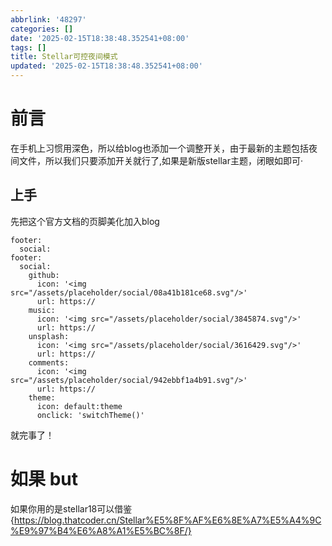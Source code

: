 ```yaml
---
abbrlink: '48297'
categories: []
date: '2025-02-15T18:38:48.352541+08:00'
tags: []
title: Stellar可控夜间模式
updated: '2025-02-15T18:38:48.352541+08:00'
---
```

# 前言

在手机上习惯用深色，所以给blog也添加一个调整开关，由于最新的主题包括夜间文件，所以我们只要添加开关就行了,如果是新版stellar主题，闭眼如即可·

## 上手

先把这个官方文档的页脚美化加入blog

```复制to'git'
footer:
  social:
footer:
  social:
    github:
      icon: '<img src="/assets/placeholder/social/08a41b181ce68.svg"/>'
      url: https://
    music:
      icon: '<img src="/assets/placeholder/social/3845874.svg"/>'
      url: https://
    unsplash:
      icon: '<img src="/assets/placeholder/social/3616429.svg"/>'
      url: https://
    comments:
      icon: '<img src="/assets/placeholder/social/942ebbf1a4b91.svg"/>'
      url: https://
    theme:
      icon: default:theme
      onclick: 'switchTheme()'

```

就完事了！

# 如果 but

如果你用的是stellar18可以借鉴{https://blog.thatcoder.cn/Stellar%E5%8F%AF%E6%8E%A7%E5%A4%9C%E9%97%B4%E6%A8%A1%E5%BC%8F/}
